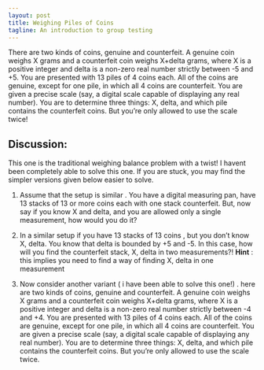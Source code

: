 ```yaml
---
layout: post
title: Weighing Piles of Coins
tagline: An introduction to group testing
---
```



There are two kinds of coins, genuine and counterfeit.  A genuine coin weighs X grams and a counterfeit coin weighs X+delta grams, where X is a positive integer and delta is a non-zero real number strictly between -5 and +5.  You are presented with 13 piles of 4 coins each.  All of the coins are genuine, except for one pile, in which all 4 coins are counterfeit.  You are given a precise scale (say, a digital scale capable of displaying any real number).  You are to determine three things: X, delta, and which pile contains the counterfeit coins.  But you’re only allowed to use the scale twice!

## Discussion:

This one is the traditional weighing balance problem with a twist! I havent been completely able to solve this one. If you are stuck, you may find the simpler versions given below easier to solve.

1. Assume that the setup is similar . You have a digital measuring pan, have 13 stacks of 13 or more coins each with one stack counterfeit. But, now say if you know X and delta, and you are allowed only a single measurement, how would you do it?

2. In a similar setup if you have 13 stacks of 13 coins , but you don’t know X, delta. You know that delta is bounded by +5 and -5. In this case, how will you find the counterfeit stack, X, delta in two measurements?!
**Hint** :  this implies you need to find a way of finding X, delta in one measurement

3. Now consider another variant ( i have been able to solve this one!) . here are two kinds of coins, genuine and counterfeit.  A genuine coin weighs X grams and a counterfeit coin weighs X+delta grams, where X is a positive integer and delta is a non-zero real number strictly between -4 and +4.  You are presented with 13 piles of 4 coins each.  All of the coins are genuine, except for one pile, in which all 4 coins are counterfeit.  You are given a precise scale (say, a digital scale capable of displaying any real number).  You are to determine three things: X, delta, and which pile contains the counterfeit coins.  But you’re only allowed to use the scale twice.